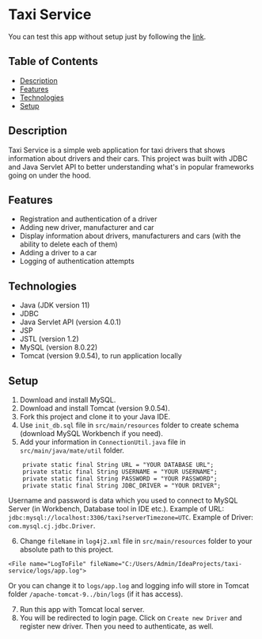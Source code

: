 # Taxi Service
You can test this app without setup just by following the [link](https://zapara-taxi-service-app.herokuapp.com/).
## Table of Contents

- [Description](#description)
- [Features](#features)
- [Technologies](#technologies)
- [Setup](#setup)

## Description
Taxi Service is a simple web application for taxi drivers that 
shows information about drivers and their cars. This project was built with JDBC and Java Servlet API 
to better understanding what's in popular frameworks going on under the hood.

## Features
- Registration and authentication of a driver
- Adding new driver, manufacturer and car
- Display information about drivers, manufacturers and cars 
(with the ability to delete each of them)
- Adding a driver to a car
- Logging of authentication attempts

## Technologies
- Java (JDK version 11)
- JDBC
- Java Servlet API (version 4.0.1)
- JSP 
- JSTL (version 1.2)
- MySQL (version 8.0.22)
- Tomcat (version 9.0.54), to run application locally

## Setup
1. Download and install MySQL.
2. Download and install Tomcat (version 9.0.54).
3. Fork this project and clone it to your Java IDE.
4. Use `init_db.sql` file in `src/main/resources` folder 
to create schema (download MySQL Workbench if you need).
5. Add your information in `ConnectionUtil.java` file in `src/main/java/mate/util` folder. 

```
    private static final String URL = "YOUR DATABASE URL";
    private static final String USERNAME = "YOUR USERNAME";
    private static final String PASSWORD = "YOUR PASSWORD";
    private static final String JDBC_DRIVER = "YOUR DRIVER";
```

Username and password is data which you used to connect to MySQL Server (in Workbench, Database tool in IDE etc.).
Example of URL: `jdbc:mysql://localhost:3306/taxi?serverTimezone=UTC`. 
Example of Driver: `com.mysql.cj.jdbc.Driver`. 
 
6. Change `fileName` in `log4j2.xml` file in `src/main/resources` folder to your absolute path to this project.

```
<File name="LogToFile" fileName="C:/Users/Admin/IdeaProjects/taxi-service/logs/app.log">
```

Or you can change it to `logs/app.log` and logging info will store in Tomcat folder `/apache-tomcat-9../bin/logs` (if it has access).

7. Run this app with Tomcat local server.
8. You will be redirected to login page. Click on `Create new Driver` and register new driver. Then you need to authenticate, as well.

